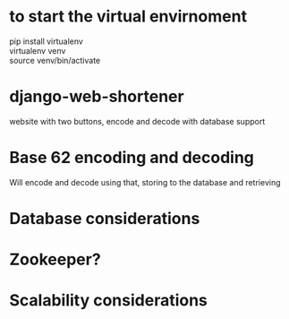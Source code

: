 # to start the virtual envirnoment
pip install virtualenv  
virtualenv venv  
source venv/bin/activate  



# django-web-shortener
website with two buttons, encode and decode with database support


# Base 62 encoding and decoding  
Will encode and decode using that, storing to the database and retrieving


# Database considerations  



# Zookeeper?  



# Scalability considerations  
